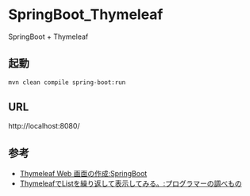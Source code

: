 # SpringBoot_Thymeleaf
SpringBoot + Thymeleaf

## 起動

``` bash
mvn clean compile spring-boot:run
```

## URL

http://localhost:8080/

## 参考

- [Thymeleaf Web 画面の作成:SpringBoot](https://spring.pleiades.io/guides/gs/serving-web-content/)
- [ThymeleafでListを繰り返して表示してみる。:プログラマーの調べもの](https://programmers-investigation.hatenablog.com/entry/2017/01/07/213158)

